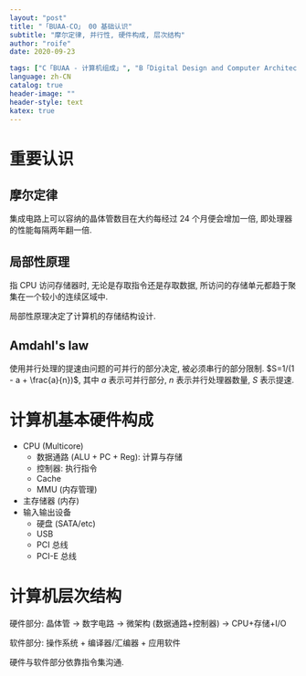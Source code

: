 ```yaml
---
layout: "post"
title: "「BUAA-CO」 00 基础认识"
subtitle: "摩尔定律, 并行性, 硬件构成, 层次结构"
author: "roife"
date: 2020-09-23

tags: ["C「BUAA - 计算机组成」", "B「Digital Design and Computer Architecture」", "B「Computer Organization and Design: The Hardware/Software Interface」", "北航", "计算机组成"]
language: zh-CN
catalog: true
header-image: ""
header-style: text
katex: true
---
```


# 重要认识

## 摩尔定律
集成电路上可以容纳的晶体管数目在大约每经过 24 个月便会增加一倍, 即处理器的性能每隔两年翻一倍.

## 局部性原理

指 CPU 访问存储器时, 无论是存取指令还是存取数据, 所访问的存储单元都趋于聚集在一个较小的连续区域中.

局部性原理决定了计算机的存储结构设计.

## Amdahl's law

使用并行处理的提速由问题的可并行的部分决定, 被必须串行的部分限制. $S=1/(1 - a + \frac{a}{n})$, 其中 $a$ 表示可并行部分, $n$ 表示并行处理器数量, $S$ 表示提速.

# 计算机基本硬件构成

- CPU (Multicore)
  + 数据通路 (ALU + PC + Reg): 计算与存储
  + 控制器: 执行指令
  + Cache
  + MMU (内存管理)
- 主存储器 (内存)
- 输入输出设备
  + 硬盘 (SATA/etc)
  + USB
  + PCI 总线
  + PCI-E 总线

# 计算机层次结构

硬件部分: 晶体管 → 数字电路 → 微架构 (数据通路+控制器) → CPU+存储+I/O

软件部分: 操作系统 + 编译器/汇编器 + 应用软件

硬件与软件部分依靠指令集沟通.
